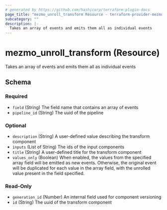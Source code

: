 ```yaml
---
# generated by https://github.com/hashicorp/terraform-plugin-docs
page_title: "mezmo_unroll_transform Resource - terraform-provider-mezmo"
subcategory: ""
description: |-
  Takes an array of events and emits them all as individual events
---
```


# mezmo_unroll_transform (Resource)

Takes an array of events and emits them all as individual events



<!-- schema generated by tfplugindocs -->
## Schema

### Required

- `field` (String) The field name that contains an array of events
- `pipeline_id` (String) The uuid of the pipeline

### Optional

- `description` (String) A user-defined value describing the transform component
- `inputs` (List of String) The ids of the input components
- `title` (String) A user-defined title for the transform component
- `values_only` (Boolean) When enabled, the values from the specified array field will be emitted as new events. Otherwise, the original event will be duplicated for each value in the array field, with the unrolled value present in the field specified.

### Read-Only

- `generation_id` (Number) An internal field used for component versioning
- `id` (String) The uuid of the transform component


